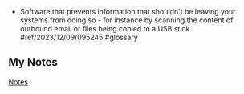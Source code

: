 - Software that prevents information that shouldn't be leaving your systems from doing so - for instance by scanning the content of outbound email or files being copied to a USB stick. #ref/2023/12/09/095245 #glossary
## My Notes
[Notes](mynotes/data-leakage-prevention-notes.md)
